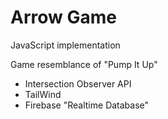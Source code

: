 # Arrow Game  

 JavaScript implementation  

 Game resemblance of "Pump It Up"  

- Intersection Observer API  
- TailWind
- Firebase "Realtime Database"
